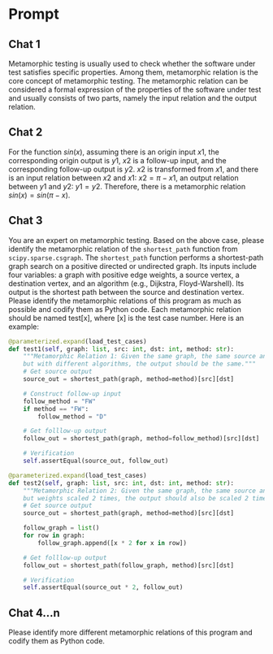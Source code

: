 # Prompt

## Chat 1

Metamorphic testing is usually used to check whether the software under test satisfies specific properties. Among them, metamorphic relation is the core concept of metamorphic testing. The metamorphic relation can be considered a formal expression of the properties of the software under test and usually consists of two parts, namely the input relation and the output relation.

## Chat 2

For the function $sin(x)$, assuming there is an origin input $x1$, the corresponding origin output is $y1$, $x2$ is a follow-up input, and the corresponding follow-up output is $y2$. $x2$ is transformed from $x1$, and there is an input relation between $x2$ and $x1$: $x2=\pi-x1$, an output relation between $y1$ and $y2$: $y1=y2$. Therefore, there is a metamorphic relation $sin(x)=sin(\pi-x)$.

## Chat 3

You are an expert on metamorphic testing. Based on the above case, please identify the metamorphic relation of the `shortest_path` function from `scipy.sparse.csgraph`. The `shortest_path` function performs a shortest-path graph search on a positive directed or undirected graph. Its inputs include four variables: a graph with positive edge weights, a source vertex, a destination vertex, and an algorithm (e.g., Dijkstra, Floyd-Warshell). Its output is the shortest path between the source and destination vertex. Please identify the metamorphic relations of this program as much as possible and codify them as Python code. Each metamorphic relation should be named test[x], where [x] is the test case number. Here is an example:

```python
@parameterized.expand(load_test_cases)
def test1(self, graph: list, src: int, dst: int, method: str):
    """Metamorphic Relation 1: Given the same graph, the same source and destination vertices,
    but with different algorithms, the output should be the same."""
    # Get source output
    source_out = shortest_path(graph, method=method)[src][dst]

    # Construct follow-up input
    follow_method = "FW"
    if method == "FW":
        follow_method = "D"

    # Get folllow-up output
    follow_out = shortest_path(graph, method=follow_method)[src][dst]

    # Verification
    self.assertEqual(source_out, follow_out)

@parameterized.expand(load_test_cases)
def test2(self, graph: list, src: int, dst: int, method: str):
    """Metamorphic Relation 2: Given the same graph, the same source and destination vertices,
    but weights scaled 2 times, the output should also be scaled 2 times."""
    # Get source output
    source_out = shortest_path(graph, method=method)[src][dst]

    follow_graph = list()
    for row in graph:
        follow_graph.append([x * 2 for x in row])

    # Get folllow-up output
    follow_out = shortest_path(follow_graph, method)[src][dst]

    # Verification
    self.assertEqual(source_out * 2, follow_out)
```

## Chat 4...n

Please identify more different metamorphic relations of this program and codify them as Python code.